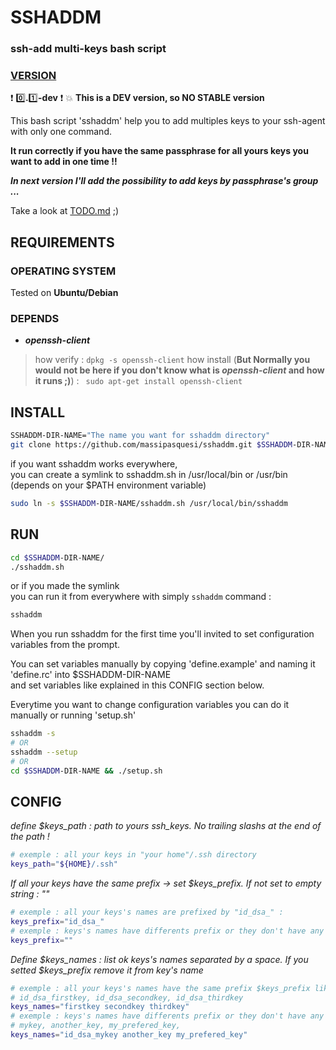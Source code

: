 # SSHADDM

### ssh-add multi-keys bash script ###

### [VERSION](https://github.com/massipasquesi/sshaddm/blob/master/VERSION.md) ###
:heavy_exclamation_mark: :zero:**.**:one:**-dev** :heavy_exclamation_mark:
:boom:  **This is a DEV version, so NO STABLE version**

This bash script 'sshaddm' help you to add multiples keys to your ssh-agent with only one command.

**It run correctly if you have the same passphrase for all yours keys you want to add in one time !!**

**_In next version I'll add the possibility to add keys by passphrase's group ..._**

Take a look at [TODO.md](https://github.com/massipasquesi/sshaddm/blob/master/TODO.md) ;)

## REQUIREMENTS

### OPERATING SYSTEM ###

Tested on **Ubuntu/Debian**

### DEPENDS ###

+ **_openssh-client_**
> how verify : 
> ```dpkg -s openssh-client```
> how install (**But Normally you would not be here if you don't know what is _openssh-client_ and how it runs ;)**) :
> ``` sudo apt-get install openssh-client```

## INSTALL

```bash
SSHADDM-DIR-NAME="The name you want for sshaddm directory"
git clone https://github.com/massipasquesi/sshaddm.git $SSHADDM-DIR-NAME
```

if you want sshaddm works everywhere,  
you can create a symlink to sshaddm.sh in /usr/local/bin or /usr/bin (depends on your $PATH environment variable)

```bash
sudo ln -s $SSHADDM-DIR-NAME/sshaddm.sh /usr/local/bin/sshaddm
```

## RUN

```bash
cd $SSHADDM-DIR-NAME/
./sshaddm.sh
```

or if you made the symlink  
you can run it from everywhere with simply `sshaddm` command :

```bash
sshaddm
```

When you run sshaddm for the first time you'll invited to set configuration variables from the prompt.

You can set variables manually by copying 'define.example' and naming it 'define.rc' into $SSHADDM-DIR-NAME  
and set variables like explained in this CONFIG section below.

Everytime you want to change configuration variables you can do it manually or running 'setup.sh'

```bash
sshaddm -s
# OR
sshaddm --setup
# OR
cd $SSHADDM-DIR-NAME && ./setup.sh
```

## CONFIG

*define $keys\_path : path to yours ssh_keys. No trailing slashs at the end of the path !*

```bash
# exemple : all your keys in "your home"/.ssh directory
keys_path="${HOME}/.ssh"
```

*If all your keys have the same prefix -> set $keys\_prefix.*
*If not set to empty string : ""*

```bash
# exemple : all your keys's names are prefixed by "id_dsa_" :
keys_prefix="id_dsa_"
# exemple : keys's names have differents prefix or they don't have any :
keys_prefix=""
```

*Define $keys\_names : list ok keys's names separated by a space.*
*If you setted $keys\_prefix remove it from key's name*

```bash
# exemple : all your keys's names have the same prefix $keys_prefix like :
# id_dsa_firstkey, id_dsa_secondkey, id_dsa_thirdkey
keys_names="firstkey secondkey thirdkey"
# exemple : keys's names have differents prefix or they don't have any like :
# mykey, another_key, my_prefered_key,
keys_names="id_dsa_mykey another_key my_prefered_key"
```
